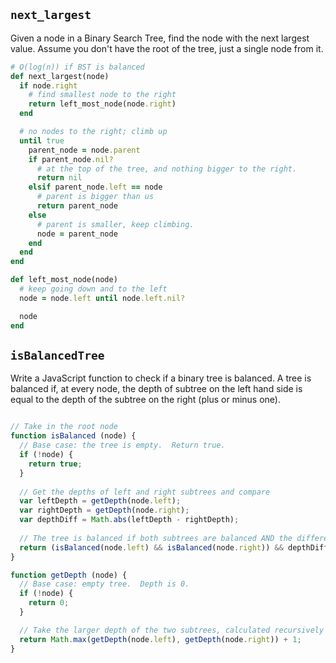 ## `next_largest`

Given a node in a Binary Search Tree, find the node with the next
largest value. Assume you don't have the root of the tree, just a
single node from it.

```ruby
# O(log(n)) if BST is balanced
def next_largest(node)
  if node.right
    # find smallest node to the right
    return left_most_node(node.right)
  end

  # no nodes to the right; climb up
  until true
    parent_node = node.parent
    if parent_node.nil?
      # at the top of the tree, and nothing bigger to the right.
      return nil
    elsif parent_node.left == node
      # parent is bigger than us
      return parent_node
    else
      # parent is smaller, keep climbing.
      node = parent_node
    end
  end
end

def left_most_node(node)
  # keep going down and to the left
  node = node.left until node.left.nil?

  node
end
```

## `isBalancedTree`

Write a JavaScript function to check if a binary tree is balanced. A
tree is balanced if, at every node, the depth of subtree on the left
hand side is equal to the depth of the subtree on the right (plus or minus
one).

```js

// Take in the root node
function isBalanced (node) {
  // Base case: the tree is empty.  Return true.
  if (!node) {
    return true;
  }
  
  // Get the depths of left and right subtrees and compare
  var leftDepth = getDepth(node.left);
  var rightDepth = getDepth(node.right);
  var depthDiff = Math.abs(leftDepth - rightDepth);
  
  // The tree is balanced if both subtrees are balanced AND the difference in depths of those subtrees is between -1 and 1
  return (isBalanced(node.left) && isBalanced(node.right)) && depthDiff < 2;
}

function getDepth (node) {
  // Base case: empty tree.  Depth is 0.
  if (!node) {
    return 0;
  }

  // Take the larger depth of the two subtrees, calculated recursively
  return Math.max(getDepth(node.left), getDepth(node.right)) + 1;
}
```
